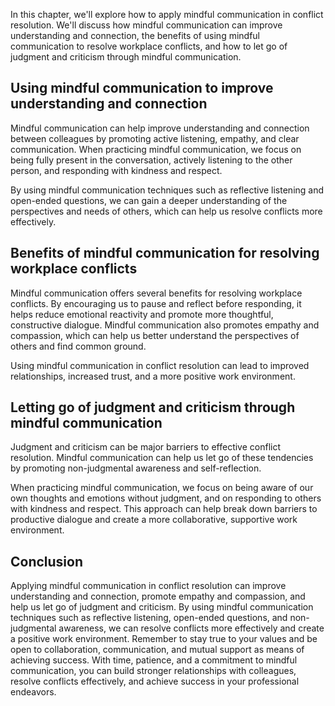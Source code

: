 
In this chapter, we'll explore how to apply mindful communication in conflict resolution. We'll discuss how mindful communication can improve understanding and connection, the benefits of using mindful communication to resolve workplace conflicts, and how to let go of judgment and criticism through mindful communication.

Using mindful communication to improve understanding and connection
-------------------------------------------------------------------

Mindful communication can help improve understanding and connection between colleagues by promoting active listening, empathy, and clear communication. When practicing mindful communication, we focus on being fully present in the conversation, actively listening to the other person, and responding with kindness and respect.

By using mindful communication techniques such as reflective listening and open-ended questions, we can gain a deeper understanding of the perspectives and needs of others, which can help us resolve conflicts more effectively.

Benefits of mindful communication for resolving workplace conflicts
-------------------------------------------------------------------

Mindful communication offers several benefits for resolving workplace conflicts. By encouraging us to pause and reflect before responding, it helps reduce emotional reactivity and promote more thoughtful, constructive dialogue. Mindful communication also promotes empathy and compassion, which can help us better understand the perspectives of others and find common ground.

Using mindful communication in conflict resolution can lead to improved relationships, increased trust, and a more positive work environment.

Letting go of judgment and criticism through mindful communication
------------------------------------------------------------------

Judgment and criticism can be major barriers to effective conflict resolution. Mindful communication can help us let go of these tendencies by promoting non-judgmental awareness and self-reflection.

When practicing mindful communication, we focus on being aware of our own thoughts and emotions without judgment, and on responding to others with kindness and respect. This approach can help break down barriers to productive dialogue and create a more collaborative, supportive work environment.

Conclusion
----------

Applying mindful communication in conflict resolution can improve understanding and connection, promote empathy and compassion, and help us let go of judgment and criticism. By using mindful communication techniques such as reflective listening, open-ended questions, and non-judgmental awareness, we can resolve conflicts more effectively and create a positive work environment. Remember to stay true to your values and be open to collaboration, communication, and mutual support as means of achieving success. With time, patience, and a commitment to mindful communication, you can build stronger relationships with colleagues, resolve conflicts effectively, and achieve success in your professional endeavors.
